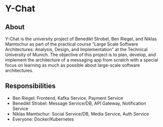 # Y-Chat
## About
Y-Chat is the university project of Benedikt Strobel, Ben Riegel, and Niklas Mamtschur as part of the practical course "Large Scale Software Architectures: Analysis, Design, and Implementation" at the Technical University of Munich.
The objective of this project is to plan, develop, and implement the architecture of a messaging app from scratch with a special focus on learning as much as possible about large-scale software architectures.
## Responsibilities
- Ben Riegel: Frontend, Kafka Service, Payment Service
- Benedikt Strobel: Message Service/DB, API Gateway, Notification Service
- Niklas Mamtschur: Social Service/DB, Media Service, Auth Service
- Everyone: Docker/Kubernetes
